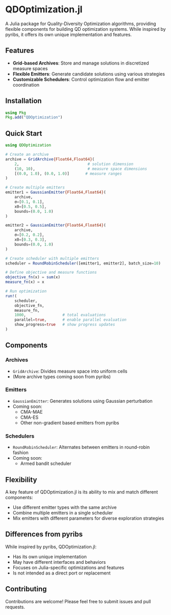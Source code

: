 # QDOptimization.jl

A Julia package for Quality-Diversity Optimization algorithms, providing flexible components for building QD optimization systems. While inspired by pyribs, it offers its own unique implementation and features.

## Features

- **Grid-based Archives**: Store and manage solutions in discretized measure spaces
- **Flexible Emitters**: Generate candidate solutions using various strategies
- **Customizable Schedulers**: Control optimization flow and emitter coordination

## Installation

```julia
using Pkg
Pkg.add("QDOptimization")
```

## Quick Start

```julia
using QDOptimization

# Create an archive
archive = GridArchive{Float64,Float64}(
    2,                              # solution dimension
    (10, 10),                       # measure space dimensions
    [(0.0, 1.0), (0.0, 1.0)]       # measure ranges
)

# Create multiple emitters
emitter1 = GaussianEmitter{Float64,Float64}(
    archive,
    σ=[0.1, 0.1],
    x0=[0.5, 0.5],
    bounds=(0.0, 1.0)
)

emitter2 = GaussianEmitter{Float64,Float64}(
    archive,
    σ=[0.2, 0.2],
    x0=[0.3, 0.3],
    bounds=(0.0, 1.0)
)

# Create scheduler with multiple emitters
scheduler = RoundRobinScheduler([emitter1, emitter2], batch_size=10)

# Define objective and measure functions
objective_fn(x) = sum(x)
measure_fn(x) = x

# Run optimization
run!(
    scheduler,
    objective_fn,
    measure_fn,
    1000,                # total evaluations
    parallel=true,       # enable parallel evaluation
    show_progress=true   # show progress updates
)
```

## Components

### Archives
- ```GridArchive```: Divides measure space into uniform cells
- (More archive types coming soon from pyribs)

### Emitters
- ```GaussianEmitter```: Generates solutions using Gaussian perturbation
- Coming soon:
  - CMA-MAE
  - CMA-ES
  - Other non-gradient based emitters from pyribs

### Schedulers
- ```RoundRobinScheduler```: Alternates between emitters in round-robin fashion
- Coming soon:
  - Armed bandit scheduler

## Flexibility

A key feature of QDOptimization.jl is its ability to mix and match different components:

- Use different emitter types with the same archive
- Combine multiple emitters in a single scheduler
- Mix emitters with different parameters for diverse exploration strategies

## Differences from pyribs

While inspired by pyribs, QDOptimization.jl:
- Has its own unique implementation
- May have different interfaces and behaviors
- Focuses on Julia-specific optimizations and features
- Is not intended as a direct port or replacement

## Contributing

Contributions are welcome! Please feel free to submit issues and pull requests.
